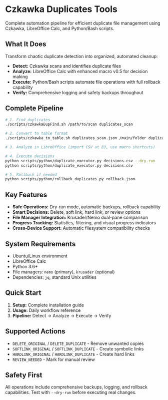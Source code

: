 

# Czkawka Duplicates Tools

Complete automation pipeline for efficient duplicate file management using Czkawka, LibreOffice Calc, and Python/Bash scripts.

## **What It Does**

Transform chaotic duplicate detection into organized, automated cleanup:  
- **Detect:** Czkawka scans and identifies duplicate files  
- **Analyze:** LibreOffice Calc with enhanced macro v0.5 for decision making  
- **Execute:** Python/Bash scripts automate file operations with full rollback capability  
- **Verify:** Comprehensive logging and safety backups throughout  

## **Complete Pipeline**

```bash
# 1. Find duplicates
./scripts/czkawkaDupFind.sh /path/to/scan duplicates_scan

# 2. Convert to table format  
./scripts/czkawka_to_table.sh duplicates_scan.json /main/folder duplicates.csv

# 3. Analyze in LibreOffice (import CSV at B3, use macro shortcuts)

# 4. Execute decisions
python scripts/python/duplicate_executor.py decisions.csv --dry-run
python scripts/python/duplicate_executor.py decisions.csv

# 5. Rollback if needed
python scripts/python/rollback_duplicates.py rollback.json

```

## **Key Features**

-   **Safe Operations:** Dry-run mode, automatic backups, rollback capability
-   **Smart Decisions:** Delete, soft link, hard link, or review options
-   **File Manager Integration:** Krusader/Nemo dual-pane comparison
-   **Progress Tracking:** Statistics, filtering, and visual progress indicators
-   **Cross-Device Support:** Automatic filesystem compatibility checks

## **System Requirements**

-   Ubuntu/Linux environment
-   LibreOffice Calc
-   Python 3.6+
-   File managers: `nemo` (primary), `krusader` (optional)
-   Dependencies: `jq`, standard Unix utilities

## **Quick Start**

1.  **Setup:** Complete installation guide
2.  **Usage:** Daily workflow reference
3.  **Pipeline:** Detect → Analyze → Execute → Verify

## **Supported Actions**

-   `DELETE_ORIGINAL` / `DELETE_DUPLICATE` - Remove unwanted copies
-   `SOFTLINK_ORIGINAL` / `SOFTLINK_DUPLICATE` - Create symbolic links
-   `HARDLINK_ORIGINAL` / `HARDLINK_DUPLICATE` - Create hard links
-   `REVIEW_NEEDED` - Mark for manual review

## **Safety First**

All operations include comprehensive backups, logging, and rollback capabilities. Test with `--dry-run` before executing real changes.

